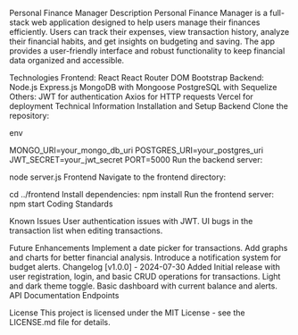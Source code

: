 Personal Finance Manager
Description
Personal Finance Manager is a full-stack web application designed to help users manage their finances efficiently. Users can track their expenses, view transaction history, analyze their financial habits, and get insights on budgeting and saving. The app provides a user-friendly interface and robust functionality to keep financial data organized and accessible.


Technologies
Frontend:
React
React Router DOM
Bootstrap
Backend:
Node.js
Express.js
MongoDB with Mongoose
PostgreSQL with Sequelize
Others:
JWT for authentication
Axios for HTTP requests
Vercel for deployment
Technical Information
Installation and Setup
Backend
Clone the repository:


env

MONGO_URI=your_mongo_db_uri
POSTGRES_URI=your_postgres_uri
JWT_SECRET=your_jwt_secret
PORT=5000
Run the backend server:


node server.js
Frontend
Navigate to the frontend directory:

cd ../frontend
Install dependencies:
npm install
Run the frontend server:
npm start
Coding Standards

Known Issues
User authentication issues with JWT.
UI bugs in the transaction list when editing transactions.

Future Enhancements
Implement a date picker for transactions.
Add graphs and charts for better financial analysis.
Introduce a notification system for budget alerts.
Changelog
[v1.0.0] - 2024-07-30
Added
Initial release with user registration, login, and basic CRUD operations for transactions.
Light and dark theme toggle.
Basic dashboard with current balance and alerts.
API Documentation
Endpoints

License
This project is licensed under the MIT License - see the LICENSE.md file for details.
